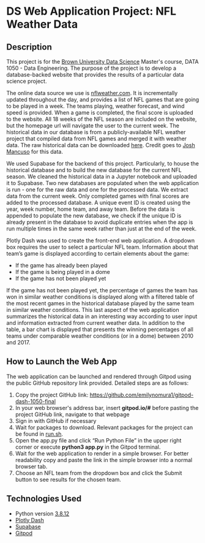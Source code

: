 # DS Web Application Project: NFL Weather Data

## Description
This project is for the [Brown University Data Science](https://www.brown.edu/initiatives/data-science/masters-degree) Master's course, DATA 1050 - Data Engineering. The purpose of the project is to develop a database-backed website that provides the results of a particular data science project.

The online data source we use is [nflweather.com](https://www.nflweather.com/en/). It is incrementally updated throughout the day, and provides a list of NFL games that are going to be played in a week. The teams playing, weather forecast, and wind speed is provided. When a game is completed, the final score is uploaded to the website. All 18 weeks of the NFL season are included on the website, but the homepage url will navigate the user to the current week. The historical data in our database is from a publicly-available NFL weather project that compiled data from NFL games and merged it with weather data. The raw historical data can be downloaded [here](https://raw.githubusercontent.com/Nolanole/NFL-Weather-Project/master/all_games_weather.csv). Credit goes to [Josh Mancuso](https://github.com/Nolanole) for this data.

We used Supabase for the backend of this project. Particularly, to house the historical database and to build the new database for the current NFL season. We cleaned the historical data in a Jupyter notebook and uploaded it to Supabase. Two new databases are populated when the web application is run - one for the raw data and one for the processed data. We extract data from the current week. Only completed games with final scores are added to the processed database. A unique event ID is created using the year, week number, home team, and away team. Before the data is appended to populate the new database, we check if the unique ID is already present in the database to avoid duplicate entries when the app is run multiple times in the same week rather than just at the end of the week.

Plotly Dash was used to create the front-end web application. A dropdown box requires the user to select a particular NFL team. Information about that team’s game is displayed according to certain elements about the game:
- If the game has already been played
- If the game is being played in a dome
- If the game has not been played yet

If the game has not been played yet, the percentage of games the team has won in similar weather conditions is displayed along with a filtered table of the most recent games in the historical database played by the same team in similar weather conditions. This last aspect of the web application summarizes the historical data in an interesting way according to user input and information extracted from current weather data. In addition to the table, a bar chart is displayed that presents the winning percentages of all teams under comparable weather conditions (or in a dome) between 2010 and 2017.

## How to Launch the Web App
The web application can be launched and rendered through Gitpod using the public GitHub repository link provided. Detailed steps are as follows:
1. Copy the project GitHub link: https://github.com/emilynomura1/gitpod-dash-1050-final
2. In your web browser's address bar, insert **gitpod.io/#** before pasting the project GitHub link, navigate to that webpage
3. Sign in with GitHub if necessary
4. Wait for packages to download. Relevant packages for the project can be found in [run.sh](https://github.com/emilynomura1/gitpod-dash-1050-final/blob/main/run.sh).
5. Open the app.py file and click “Run Python File” in the upper right corner or execute **python3 app.py** in the Gitpod terminal.
6. Wait for the web application to render in a simple browser. For better readability copy and paste the link in the simple browser into a normal browser tab.
7. Choose an NFL team from the dropdown box and click the Submit button to see results for the chosen team.


## Technologies Used
- Python version [3.8.12](https://docs.python.org/release/3.8.12/)
- [Plotly Dash](https://dash.plotly.com/)
- [Supabase](https://supabase.com/docs)
- [Gitpod](https://www.gitpod.io/)
